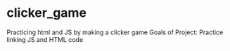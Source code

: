 # clicker_game
Practicing html and JS by making a clicker game
Goals of Project: Practice linking JS and HTML code
